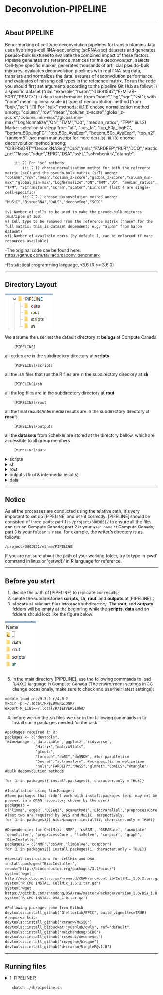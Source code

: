 # Deconvolution-PIPELINE
---

## About PIPELINE
Benchmarking of cell type deconvolution pipelines for transcriptomics data uses five single-cell RNA-sequencing (scRNA-seq) datasets and generates pseudo-bulk mixtures to evaluate the combined impact of these factors. Pipeline generates the reference matrices for the deconvolution, selects Cell-type specific marker, generates thousands of artificial pseudo-bulk mixtures, evaluates deconvolution pipelines with real RNA-seq data, transfers and normalizes the data, easures of deconvolution performance, and evaluates of missing cell types in the reference matrix. To run the code you should first set arguments according to the pipeline Git Hub as follow:
i) a specific dataset (from "example","baron","GSE81547","E-MTAB-5061","PBMCs")
	ii) data transformation (from "none","log","sqrt","vst"); with "none" meaning linear scale
	iii) type of deconvolution method (from "bulk","sc")
		iii.1) For "bulk" methods:
			iii.1.1) choose normalization method among: "column","row","mean","column_z-score","global_z-score","column_min-max","global_min-max","LogNormalize","QN","TMM","UQ", "median_ratios", "TPM"
			iii.1.2) Marker selection strategy from "all", "pos_fc", "top_50p_logFC", "bottom_50p_logFC", "top_50p_AveExpr", "bottom_50p_AveExpr", "top_n2", "random5" (see main manuscript for more details).
			iii.1.3) choose deconvolution method among: "CIBERSORT","DeconRNASeq","OLS","nnls","FARDEEP","RLR","DCQ","elastic_net","lasso","ridge","EPIC","DSA","ssKL","ssFrobenius","dtangle".

		iii.2) For "sc" methods:
			iii.2.1) choose normalization method for both the reference matrix (scC) and the pseudo-bulk matrix (scT) among: "column","row","mean","column_z-score","global_z-score","column_min-max","global_min-max","LogNormalize","QN","TMM","UQ", "median_ratios", "TPM", "SCTransform","scran","scater","Linnorm" (last 4 are single-cell-specific)
			iii.2.2.) choose deconvolution method among: "MuSiC","BisqueRNA","DWLS","deconvSeq","SCDC"

	iv) Number of cells to be used to make the pseudo-bulk mixtures (multiple of 100)
	v) Cell type to be removed from the reference matrix ("none" for the full matrix; this is dataset dependent: e.g. "alpha" from baron dataset)
	vi) Number of available cores (by default 1, can be enlarged if more resources available)

-The original code can be found here: https://github.com/favilaco/deconv_benchmark


-R statistical programming language, v3.6 (R >= 3.6.0)



---
## Directory Layout
![image](image0.png)

We assume the user set the default directory at **beluga** at Compute Canada
~~~
    [PIPELINE]  
~~~
all codes are in the subdirectory directory at **scripts** 
~~~
    [PIPELINE]/scripts  
~~~
all the .sh files that run the R files are in the subdirectory directory at **sh** 
~~~
    [PIPELINE]/sh  
~~~
all the log files are in the subdirectory directory at **rout** 
~~~
    [PIPELINE]/rout  
~~~
all the final results/intermedia results are in the subdirectory directory at **result** 
~~~
    [PIPELINE]/outputs  
~~~
all the **datasets** from Schelker are stored at the directory bellow, which are accessible to all group members
~~~
    [PIPELINE]/data  
~~~

<details><summary>scripts</summary>

    ├── scripts
    │ 	 ├── helper_functions.R		# The functions to generate the psudo bulk, true propotions and doing deconvolution 
    │ 	 └── PIPELINE.R		# The main script 			 				
</details>
<details><summary>sh</summary>

    ├── sh	
    │ 	 └── pipeline.sh		# sh.file to get the deconvolution results				
	
</details>
<details><summary>rout</summary>

    ├── log files after submitting jobs
    │ 	 └── pipeline.rout		# log file for pipeline.sh	

</details>
<details><summary>outputs (final & intermedia results)</summary>

    ├──  final result 
    │ 	 ├── RMSE			# The final prediction results 
    │ 	 └── Pearson		# Pearson correlation between estimated and true proportion
</details>
<details><summary>data</summary>

    ├── data  
    │ 	 ├── scRNAseq_7873_schelker.rds	   
    │ 	 ├── scRNAseq_7882_schelker.rds	
    │ 	 ├── scRNAseq_7892_schelker.rds	
    │ 	 ├── p12_phenoData.txt	   
    │ 	 ├── p13_phenoData.txt	
    │ 	 ├── p32_phenoData.txt	
    │ 	 └── bulk-schelker.tsv 		

</details>

---
## Notice

As all the processes are conducted using the relative path, it's very important to set up [PIPELINE] and use it correctly. 
[PIPELINE] should be consisted of three parts: part 1 is ```/project/6003851/``` to ensure all the files can run on Compute Canada; part 2 is your ```user name``` at Compute Canada; part 3 is your ```folder's name```. For example, the writer's directory is as follows:

~~~
/project/6003851/elhma/PIPELINE
~~~

If you are not sure about the path of your working folder, try to type in 'pwd' command in linux or 'getwd()' in R language for reference. 

---
## Before you start
1. decide the path of [PIPELINE] to replicate our results;
2. create the subdirectories **scripts**, **sh**, **rout**, and **outputs** at [PIPELINE]；
3. allocate all relevant files into each subdirectory. The **rout**, and **outputs** folders will be empty at the beginning while the **scripts**, **data** and **sh** folders should look like the figure below:

![image](image1.png)

5. In the main directory [PIPELINE], use the following commands to load R/4.0.2 language in Compute Canada (The environment settings in CC change occasionally, make sure to check and use their latest settings):
~~~
module load gcc/9.3.0 r/4.0.2
mkdir -p ~/.local/R/$EBVERSIONR/
export R_LIBS=~/.local/R/$EBVERSIONR/
~~~
4. before we run the .sh files, we use in the following commands in to install some packages needed for the task
~~~
#packages required in R:
packages <- c("devtools", "BiocManager","data.table","ggplot2","tidyverse",
			  "Matrix","matrixStats",
			  "gtools",
			  "foreach","doMC","doSNOW", #for parallelism
			  "Seurat","sctransform", #sc-specific normalization
			  "nnls","FARDEEP","MASS","glmnet","ComICS","dtangle") #bulk deconvolution methods

for (i in packages){ install.packages(i, character.only = TRUE)}

#Installation using BiocManager:
#Some packages that didn't work with install.packages (e.g. may not be present in a CRAN repository chosen by the user)
packages3 = c('limma','edgeR','DESeq2','pcaMethods','BiocParallel','preprocessCore','scater','SingleCellExperiment','Linnorm','DeconRNASeq','multtest','GSEABase','annotate','genefilter','preprocessCore','graph','MAST','Biobase') #last two are required by DWLS and MuSiC, respectively.
for (i in packages3){ BiocManager::install(i, character.only = TRUE)}

#Dependencies for CellMix: 'NMF', 'csSAM', 'GSEABase', 'annotate', 'genefilter', 'preprocessCore', 'limSolve', 'corpcor', 'graph', 'BiocInstaller'
packages2 = c('NMF','csSAM','limSolve','corpcor')
for (i in packages2){ install.packages(i, character.only = TRUE)}

#Special instructions for CellMix and DSA
install.packages("BiocInstaller", repos="http://bioconductor.org/packages/3.7/bioc/")
system('wget http://web.cbio.uct.ac.za/~renaud/CRAN/src/contrib/CellMix_1.6.2.tar.gz')
system("R CMD INSTALL CellMix_1.6.2.tar.gz")
system('wget https://github.com/zhandong/DSA/raw/master/Package/version_1.0/DSA_1.0.tar.gz')
system("R CMD INSTALL DSA_1.0.tar.gz")

#Following packages come from Github
devtools::install_github("GfellerLab/EPIC", build_vignettes=TRUE) #requires knitr
devtools::install_github("xuranw/MuSiC") 
devtools::install_bitbucket("yuanlab/dwls", ref="default")
devtools::install_github("meichendong/SCDC")
devtools::install_github("rosedu1/deconvSeq")
devtools::install_github("cozygene/bisque")
devtools::install_github("dviraran/SingleR@v1.0")
~~~

---

## Running files 

<details><summary>1. PIPELINE.R </summary>

- set the 9 arguments including the deconvolution method, Bulk or SC method, Number of cells to be used to make the pseudo-bulk mixtures, Cell type to be removed from the reference matrix, Number of available cores;
- generates pseudo-bulk mixtures using helper_functions.R;
- predict the estimated proportion;
- compute RMSE and Pearson correlation between true and estimated propostion;

 </details>
 
 ~~~
    sbatch ./sh/pipeline.sh
